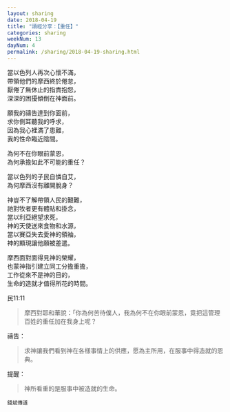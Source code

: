 ```yaml
---
layout: sharing
date: 2018-04-19
title: "讀經分享：【重任】"
categories: sharing
weekNum: 13
dayNum: 4
permalink: /sharing/2018-04-19-sharing.html
---
```


當以色列人再次心懷不滿，  
帶領他們的摩西終於倦怠，  
厭倦了無休止的指責抱怨，  
深深的困擾傾倒在神面前。  

願我的禱告達到你面前，  
求你側耳聽我的呼求，  
因為我心裡滿了患難，  
我的性命臨近陰間。  

為何不在你眼前蒙恩，  
為何承擔如此不可能的重任？  

當以色列的子民自憐自艾，  
為何摩西沒有離開脫身？  

神豈不了解帶領人民的艱難，  
祂對牧者更有體貼和掛念，  
當以利亞絕望求死，  
神的天使送來食物和水源，  
當以賽亞失去愛神的領袖，  
神的顯現讓他願被差遣。  

摩西面對面得見神的榮耀，  
也蒙神指引建立同工分擔重擔，  
工作從來不是神的目的，  
生命的造就才值得所花的時間。  

民11:11
>摩西對耶和華說：「你為何苦待僕人，我為何不在你眼前蒙恩，竟把這管理百姓的重任加在我身上呢？

禱告：
>求神讓我們看到神在各樣事情上的供應，愿為主所用，在服事中得造就的恩典。

提醒：
>神所看重的是服事中被造就的生命。

`錢斌傳道`
